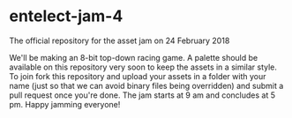 # entelect-jam-4
The official repository for the asset jam on 24 February 2018

We'll be making an 8-bit top-down racing game. A palette should be available on this repository very soon to keep the assets in a similar style. To join fork this repository and upload your assets in a folder with your name (just so that we can avoid binary files being overridden) and submit a pull request once you're done. The jam starts at 9 am and concludes at 5 pm. Happy jamming everyone!
